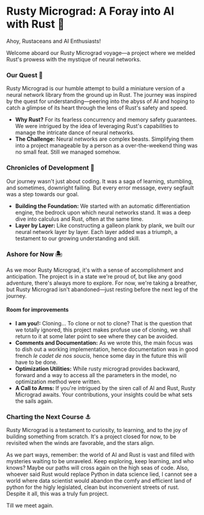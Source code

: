 # Rusty Micrograd: A Foray into AI with Rust 🚀

Ahoy, Rustaceans and AI Enthusiasts!

Welcome aboard our Rusty Micrograd voyage—a project where we melded Rust's prowess with the mystique of neural networks.

### Our Quest 🧭

Rusty Micrograd is our humble attempt to build a miniature version of a neural network library from the ground up in Rust. The journey was inspired by the quest for understanding—peering into the abyss of AI and hoping to catch a glimpse of its heart through the lens of Rust's safety and speed.

- **Why Rust?** For its fearless concurrency and memory safety guarantees. We were intrigued by the idea of leveraging Rust's capabilities to manage the intricate dance of neural networks.
- **The Challenge:** Neural networks are complex beasts. Simplifying them into a project manageable by a person as a over-the-weekend thing was no small feat. Still we managed somehow.

### Chronicles of Development 📖

Our journey wasn't just about coding. It was a saga of learning, stumbling, and sometimes, downright failing. But every error message, every segfault was a step towards our goal.

- **Building the Foundation:** We started with an automatic differentiation engine, the bedrock upon which neural networks stand. It was a deep dive into calculus and Rust, often at the same time.
- **Layer by Layer:** Like constructing a galleon plank by plank, we built our neural network layer by layer. Each layer added was a triumph, a testament to our growing understanding and skill.

### Ashore for Now 🏝️

As we moor Rusty Micrograd, it's with a sense of accomplishment and anticipation. The project is in a state we're proud of, but like any good adventure, there's always more to explore. For now, we're taking a breather, but Rusty Micrograd isn't abandoned—just resting before the next leg of the journey.

#### Room for improvements
- **I am you!:** Cloning... To clone or not to clone? That is the question that we totally ignored, this project makes profuse use of cloning, we shall return to it at some later point to see where they can be avoided.
- **Comments and Documentation:** As we wrote this, the main focus was to dish out a working implementation, hence documentation was in good french *le cadet de nos soucis*, hence some day in the future this will have to be done.
- **Optimization Utilities:** While rusty micrograd provides backward, forward and a way to access all the parameters in the model, no optimization method were written. 
- **A Call to Arms:** If you're intrigued by the siren call of AI and Rust, Rusty Micrograd awaits. Your contributions, your insights could be what sets the sails again.

### Charting the Next Course ⚓

Rusty Micrograd is a testament to curiosity, to learning, and to the joy of building something from scratch. It's a project closed for now, to be revisited when the winds are favorable, and the stars align.

As we part ways, remember: the world of AI and Rust is vast and filled with mysteries waiting to be unraveled. Keep exploring, keep learning, and who knows? Maybe our paths will cross again on the high seas of code.
Also, whoever said Rust would replace Python in data science lied, I cannot see a world where data scientist would abandon the comfy and efficient land of python for the higly legislated, clean but inconvenient streets of rust.
Despite it all, this was a truly fun project.

Till we meet again.
